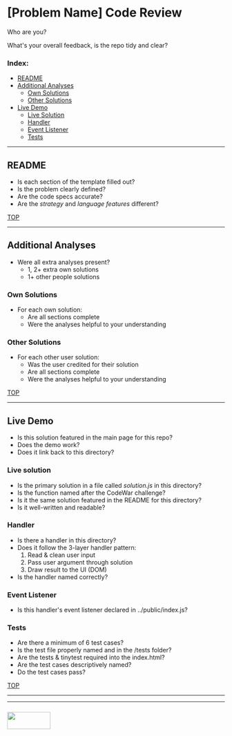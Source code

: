 # [Problem Name] Code Review

Who are you?

What's your overall feedback, is the repo tidy and clear?

### Index:
* [README](#readme)
* [Additional Analyses](#additional-analyses)
  * [Own Solutions](#other-solutions)
  * [Other Solutions](#other-solutions)
* [Live Demo](#live-demo)
  * [Live Solution](#live-solution)
  * [Handler](#handler)
  * [Event Listener](#event-listener)
  * [Tests](#tests)

___

## README

* Is each section of the template filled out?
* Is the problem clearly defined?
* Are the code specs accurate?
* Are the _strategy_ and _language features_ different?

[TOP](#problem-name)

___

## Additional Analyses

* Were all extra analyses present?
  * 1, 2+ extra own solutions
  * 1+ other people solutions

### Own Solutions

* For each own solution:
  * Are all sections complete
  * Were the analyses helpful to your understanding

### Other Solutions

* For each other user solution:
  * Was the user credited for their solution
  * Are all sections complete
  * Were the analyses helpful to your understanding


[TOP](#problem-name)

___

## Live Demo

* Is this solution featured in the main page for this repo?
* Does the demo work?
* Does it link back to this directory?

### Live solution

* Is the primary solution in a file called _solution.js_ in this directory?
* Is the function named after the CodeWar challenge?
* Is it the same solution featured in the README for this directory?
* Is it well-written and readable?

### Handler

* Is there a handler in this directory?
* Does it follow the 3-layer handler pattern:
  1. Read & clean user input
  2. Pass user argument through solution
  3. Draw result to the UI (DOM)
* Is the handler named correctly?

### Event Listener

* Is this handler's event listener declared in ../public/index.js?

### Tests

* Are there a minimum of 6 test cases?
* Is the test file properly named and in the /tests folder?
* Are the tests & tinytest required into the index.html?
* Are the test cases descriptively named?
* Do the test cases pass?



[TOP](#problem-name)

___
___
### <a href="http://elewa.education/blog" target="_blank"><img src="https://user-images.githubusercontent.com/18554853/34921062-506450ae-f97d-11e7-875f-6feeb26ad72d.png" width="100" height="40"/></a>
